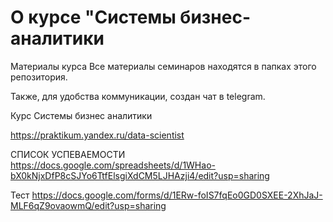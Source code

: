 # О курсе "Системы бизнес-аналитики

Материалы курса
Все материалы семинаров находятся в папках этого репозитория.

Также, для удобства коммуникации, создан чат в telegram.

Курс Системы бизнес аналитики

https://praktikum.yandex.ru/data-scientist

СПИСОК УСПЕВАЕМОСТИ  https://docs.google.com/spreadsheets/d/1WHao-bX0kNjxDfP8cSJYo6TtfElsgiXdCM5LJHAzji4/edit?usp=sharing


Тест
https://docs.google.com/forms/d/1ERw-foIS7fqEo0GD0SXEE-2XhJaJ-MLF6qZ9ovaowmQ/edit?usp=sharing
